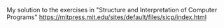 My solution to the exercises in
"Structure and Interpretation of Computer Programs"
https://mitpress.mit.edu/sites/default/files/sicp/index.html
